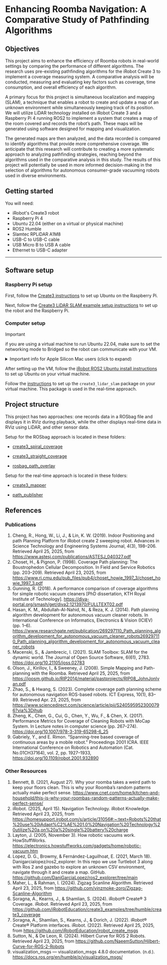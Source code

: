 # Enhancing Roomba Navigation: A Comparative Study of Pathfinding Algorithms

## Objectives

This project aims to enhance the efficiency of Roomba robots in real-world settings by comparing the performance of different algorithms. The research uses pre-existing pathfinding algorithms for the iRobot Create 3 to implement a coverage measuring system. A comparative analysis will be conducted, measuring and evaluating key factors such as coverage, time consumption, and overall efficiency of each algorithm.

A primary focus for this project is simultaneous localization and mapping (SLAM), a technique that enables a robot to create and update a map of an unknown environment while simultaneously keeping track of its position. We will utilize LiDAR technology installed on iRobot Create 3 and a Raspberry Pi 4 running ROS2 to implement a system that creates a map of the room covered and records the robot’s path. These maps will be generated using software designed for mapping and visualization.

The generated maps are then analyzed, and the data recorded is compared to identify algorithms that provide more comprehensive coverage. We anticipate that this research will contribute to creating a more systematic approach to analyzing pathfinding strategies, reaching beyond the algorithms used in the comparative analysis in this study. The results of this project will potentially be used in more informed decision-making in the selection of algorithms for autonomous consumer-grade vacuuming robots used in diverse environments.

## Getting started

You will need:

- iRobot's Create3 robot
- Raspberry Pi 4
- Ubuntu 22.04 (either on a virtual or physical machine)
- ROS2 Humble
- Slamtec RPLiDAR A1M8
- USB-C to USB-C cable
- USB Micro B to USB A cable
- Ethernet to USB-C adapter
  
---

## Software setup

### Raspberry Pi setup

First, follow the [Create3 instructions](https://iroboteducation.github.io/create3_docs/setup/pi4humble/) to set up Ubuntu on the Raspberry Pi.

Next, follow the [Create3 LiDAR SLAM example setup instructions](https://github.com/iRobotEducation/create3_examples/tree/humble/create3_lidar_slam#sbc-setup) to set up the robot and the Raspberry Pi.

### Computer setup

>[!IMPORTANT]
>if you are using a virtual machine to run Ubuntu 22.04, make sure to set the networking mode to Bridged so the robot can communicate with your VM.
>
<details>
  <summary>Important info for Apple Silicon Mac users (click to expand)</summary>
  <br>
If you are using Apple Silicon, you must install Ubuntu 22.04 in a virtual machine.

Download the 64-bit ARMv8 version of Ubuntu 22.04 server [here](https://cdimage.ubuntu.com/releases/22.04/release/).

Set up the virtual machine using your VM Software (this example uses UTM).

Make sure to set the networking mode to **Bridged (Advanced)**, and the Bridged Interface to **Automatic**.

This will allow the virtual machine to communicate with the robot.
  <details>
    <summary>UTM setup instructions (click to expand)</summary>
  
  Click on "Create a New Virtual Machine"
  
  <img width="352" alt="image" src="https://github.com/user-attachments/assets/e07c7d2f-6737-49d6-8120-1a7a48fea08f" />
  
  Then click "Virtualize"
  
  <img width="444" alt="image" src="https://github.com/user-attachments/assets/710ea1f9-b1c6-4111-a7aa-3643e5c06a1b" />

  Then under "Preconfigured" click on "Linux"
  
  <img width="438" alt="image" src="https://github.com/user-attachments/assets/f9d6fbe0-a2cc-4b3e-8b39-2aed1c0b77b2" />

  Then leave Apple Virtualization unchecked, as we are using QEMU. Select the Ubuntu 22 server ISO that you downloaded earlier.
  
  <img width="442" alt="image" src="https://github.com/user-attachments/assets/ec304fda-77a9-4383-88d7-0f9660f6e0d7" />

  Then under hardware choose the amount of CPU cores and memory you want to allocate to the VM. I kept the default settings.

  <img width="444" alt="image" src="https://github.com/user-attachments/assets/eee14698-61a2-4fa1-9722-92e47434186d" />

  Then choose the amount of storage you want to use for the VM, and if you want to create a shared directory with your computer's OS and the VM.

  After setup it should look like this

  <img width="440" alt="image" src="https://github.com/user-attachments/assets/f3e0b525-3641-43a5-b571-b4d47ad4f84d" />

  Next, start the VM and follow the setup instructions. After it completes the install, shutdown the VM and remove the ubuntu 22 ISO from the CD/DVD drive.

  <img width="639" alt="image" src="https://github.com/user-attachments/assets/04de0b73-fed8-4fce-99c8-4a432c5fa910" />

  Next, boot into the VM run `sudo apt update && sudo apt upgrade` and then `sudo apt install ubuntu-desktop`. Then type reboot and load the VM. It should now load the desktop login page.

  Next, shut down the VM, right click and select "Edit"
  
  <img width="297" alt="image" src="https://github.com/user-attachments/assets/8e53d200-d1b8-43f3-8d41-11c21a2b506e" />

  Under "Devices" click on "Network"

  <img width="795" alt="image" src="https://github.com/user-attachments/assets/82e8d325-8aae-485a-974d-c663087c8a68" />

  Change the Network Mode to "Bridged (Advanced)" and the Bridge Interface to "Automatic". This will allow the VM to communicate with the robot.

  <img width="788" alt="image" src="https://github.com/user-attachments/assets/f0543bfe-e286-4761-888d-6314b1fca4be" />

  </details>
</details>

After setting up the VM, follow the [iRobot ROS2 Ubuntu install instructions](https://docs.ros.org/en/humble/Installation/Ubuntu-Install-Debs.html) to set up Ubuntu on your virtual machine.

Follow the [instructions](https://github.com/iRobotEducation/create3_examples/tree/humble/create3_lidar_slam#computer-setup) to set up the `create3_lidar_slam` package on your virtual machine. This package is used in the real-time approach.

## Project structure

This project has two approaches: one records data in a ROSbag file and displays it in RViz during playback, while the other displays real-time data in RViz using LiDAR, and other sensor data.

Setup for the ROSbag approach is located in these folders:

- [create3_spiral_coverage](./create3_spiral_coverage/README.md)

- [create3_straight_coverage](./create3_straight_coverage/README.md)

- [rosbag_path_overlay](./rosbag_path_overlay/README.md)

Setup for the real-time approach is located in these folders:

- [create3_mapper](./create3_mapper/README.md)

- [path_publisher](./path_publisher/README.md)

## References

### Publications

1. Cheng, R., Hong, W., Li, J., & Lin, K. W. (2019). Indoor Positioning and path Planning Platform for iRobot create 2 sweeping robot. Advances in Science Technology and Engineering Systems Journal, 4(3), 198–206. Retrieved April 25, 2025, from <https://www.astesj.com/publications/ASTESJ_040327.pdf>
2. Choset, H., & Pignon, P. (1998). Coverage Path planning: The Boustrophedon Cellular Decomposition. In Field and Service Robotics (pp. 203–209). Retrieved April 23, 2025, from <https://www.ri.cmu.edu/pub_files/pub4/choset_howie_1997_3/choset_howie_1997_3.pdf>
3. Gunning, R. (2018). A performance comparison of coverage algorithms for simple robotic vacuum cleaners [PhD dissertation, KTH Royal Institute of Technology]. <https://diva-portal.org/smash/get/diva2:1213970/FULLTEXT02.pdf>
4. Hasan, K. M., Abdullah-Al-Nahid, N., & Reza, K. J. (2014). Path planning algorithm development for autonomous vacuum cleaner robots. In International Conference on Informatics, Electronics & Vision (ICIEV) (pp. 1–6). <https://www.researchgate.net/publication/269297110_Path_planning_algorithm_development_for_autonomous_vacuum_cleaner_robots269297110_Path_planning_algorithm_development_for_autonomous_vacuum_cleaner_robots>
5. Macenski, S., & Jambrecic, I. (2021). SLAM Toolbox: SLAM for the dynamic world. The Journal of Open Source Software, 6(61), 2783. <https://doi.org/10.21105/joss.02783>
6. Olson, J., Kirillov, I., & Sweeney, J. (2008). Simple Mapping and Path-planning with the Roomba. Retrieved April 25, 2025, from <https://joosm.github.io/RIP2014/material/pastprojects/RIP08_JohnJonIvan.pdf>
7. Zhao, S., & Hwang, S. (2023). Complete coverage path planning scheme for autonomous navigation ROS-based robots. ICT Express, 10(1), 83–89. Retrieved Apr. 23, 2025, from <https://www.sciencedirect.com/science/article/pii/S2405959523000796?via%3Dihub>
8. Zheng, K., Chen, G., Cui, G., Chen, Y., Wu, F., & Chen, X. (2017). Performance Metrics for Coverage of Cleaning Robots with MoCap System. In Lecture notes in computer science (pp. 267–274). <https://doi.org/10.1007/978-3-319-65298-6_25>
9. Gabriely, Y., and E. Rimon. “Spanning-tree based coverage of continuous areas by a mobile robot.” Proceedings 2001 ICRA. IEEE International Conference on Robotics and Automation (Cat. No.01CH37164), vol. 2, pp. 1927–1933, <https://doi.org/10.1109/robot.2001.932890>

### Other Resources

1. Bennett, B. (2021, August 27). Why your roomba takes a weird path to keep your floors clean. This is why your Roomba’s random patterns actually make perfect sense. <https://www.cnet.com/home/kitchen-and-household/this-is-why-your-roombas-random-patterns-actually-make-perfect-sense/>
2. iRobot. (2025, April 15). Navigation Technology. iRobot Knowledge. Retrieved April 23, 2025, from <https://homesupport.irobot.com/s/article/31056#:~:text=Robots%20that%20use%20iAdapt%C2%AE%201.0%20Navigation%20Technology%20utilize%20a,on%20a%20single%20battery%20charge>
3. Layton, J. (2005, November 3). How robotic vacuums work. HowStuffWorks. <https://electronics.howstuffworks.com/gadgets/home/robotic-vacuum.htm>
4. Lopez, D. G., Browmy, & Fernández-Laguilhoat, E. (2021, March 18). Danigarcialopez/ros2_explorer: In this repo we use Turtlebot 3 along with Ros 2 and gazebo to explore an unknown CSV environment, navigate through it and create a map. GitHub. <https://github.com/DaniGarciaLopez/ros2_explorer/tree/main>
5. Maher, L., & Rahman, I. (2024). Zigzag Scanline Algorithm. Retrieved April 23, 2025, from <https://github.com/vinzmoke-zoro/Zigzag-Scanline-Algorithm>
6. Soragna, A., Kearns, J., & Shamlian, S. (2024). iRobot® Create® 3 Coverage. iRobot. Retrieved April 23, 2025, from <https://github.com/iRobotEducation/create3_examples/tree/humble/create3_coverage>
7. Soragna, A., Shamlian, S., Kearns, J., & Dorich, J. (2022). iRobot® Create® Platform interfaces. iRobot. (2022). Retrieved April 25, 2025, from <https://github.com/iRobotEducation/irobot_create_msgs>
8. Sutton, N., & De Leon, R. (2024). Hilbert Curve for ROS 2 Robots. Retrieved April 23, 2025, from <https://github.com/NaeemSutton/Hilbert-Curve-for-ROS-2-Robots>
9. visualization_msgs — visualization_msgs 4.8.0 documentation. (n.d.). <https://docs.ros.org/en/humble/p/visualization_msgs/>
